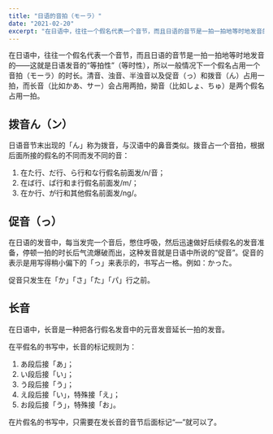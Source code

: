 ```yaml
---
title: "日语的音拍（モーラ）"
date: "2021-02-20"
excerpt: "在日语中，往往一个假名代表一个音节，而且日语的音节是一拍一拍地等时地发音的——这就是日语发音的“等拍性”（等时性），所以一般情况下一个假名占用一个音拍(モーラ)的时长。清音、浊音、半浊音以及促音(っ)和拨音(ん)占用一拍，而长音会占用两拍，拗音是两个假名占用一拍。"
---
```


在日语中，往往一个假名代表一个音节，而且日语的音节是一拍一拍地等时地发音的——这就是日语发音的“等拍性”（等时性），所以一般情况下一个假名占用一个音拍（モーラ）的时长。清音、浊音、半浊音以及促音（っ）和拨音（ん）占用一拍，而长音（比如かあ、サー）会占用两拍，拗音（比如しょ、ちゅ）是两个假名占用一拍。

## 拨音ん（ン）

日语音节末出现的「ん」称为拨音，与汉语中的鼻音类似。拨音占一个音拍，根据后面所接的假名的不同而发不同的音：

1. 在た行、だ行、ら行和な行假名前面发/n/音；
2. 在ば行、ぱ行和ま行假名前面发/m/；
3. 在か行、が行和其他假名前面发/ng/。

## 促音（っ）

在日语的发音中，每当发完一个音后，憋住呼吸，然后迅速做好后续假名的发音准备，停顿一拍的时长后气流爆破而出，这种发音就是日语中所说的“促音”。促音的表示是用写得稍小偏下的「っ」来表示的，书写占一格。例如：かった。

促音只发生在「か」「さ」「た」「パ」行之前。

## 长音

在日语中，长音是一种把各行假名发音中的元音发音延长一拍的发音。

在平假名的书写中，长音的标记规则为：

1. あ段后接「あ」；
2. い段后接「い」；
3. う段后接「う」；
4. え段后接「い」，特殊接「え」；
5. お段后接「う」，特殊接「お」。

在片假名的书写中，只需要在发长音的音节后面标记“—”就可以了。
